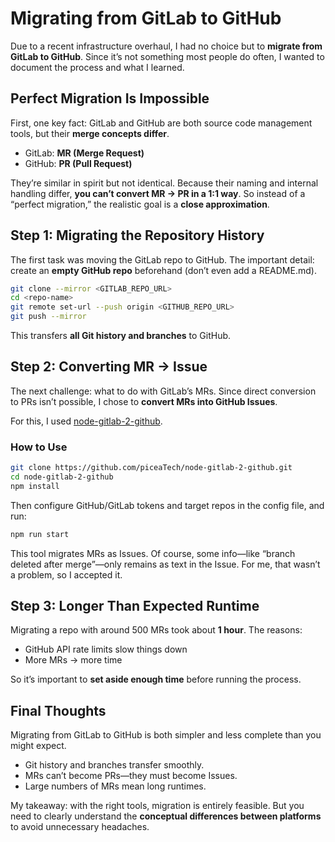 # Migrating from GitLab to GitHub

Due to a recent infrastructure overhaul, I had no choice but to **migrate from GitLab to GitHub**.
Since it’s not something most people do often, I wanted to document the process and what I learned.

## Perfect Migration Is Impossible

First, one key fact:
GitLab and GitHub are both source code management tools, but their **merge concepts differ**.

- GitLab: **MR (Merge Request)**
- GitHub: **PR (Pull Request)**

They’re similar in spirit but not identical. Because their naming and internal handling differ, **you can’t convert MR → PR in a 1:1 way**.
So instead of a “perfect migration,” the realistic goal is a **close approximation**.

## Step 1: Migrating the Repository History

The first task was moving the GitLab repo to GitHub.
The important detail: create an **empty GitHub repo** beforehand (don’t even add a README.md).

```bash
git clone --mirror <GITLAB_REPO_URL>
cd <repo-name>
git remote set-url --push origin <GITHUB_REPO_URL>
git push --mirror
```

This transfers **all Git history and branches** to GitHub.

## Step 2: Converting MR → Issue

The next challenge: what to do with GitLab’s MRs.
Since direct conversion to PRs isn’t possible, I chose to **convert MRs into GitHub Issues**.

For this, I used [node-gitlab-2-github](https://github.com/piceaTech/node-gitlab-2-github).

### How to Use

```bash
git clone https://github.com/piceaTech/node-gitlab-2-github.git
cd node-gitlab-2-github
npm install
```

Then configure GitHub/GitLab tokens and target repos in the config file, and run:

```bash
npm run start
```

This tool migrates MRs as Issues.
Of course, some info—like “branch deleted after merge”—only remains as text in the Issue.
For me, that wasn’t a problem, so I accepted it.

## Step 3: Longer Than Expected Runtime

Migrating a repo with around 500 MRs took about **1 hour**.
The reasons:

- GitHub API rate limits slow things down
- More MRs → more time

So it’s important to **set aside enough time** before running the process.

## Final Thoughts

Migrating from GitLab to GitHub is both simpler and less complete than you might expect.

- Git history and branches transfer smoothly.
- MRs can’t become PRs—they must become Issues.
- Large numbers of MRs mean long runtimes.

My takeaway: with the right tools, migration is entirely feasible.
But you need to clearly understand the **conceptual differences between platforms** to avoid unnecessary headaches.
